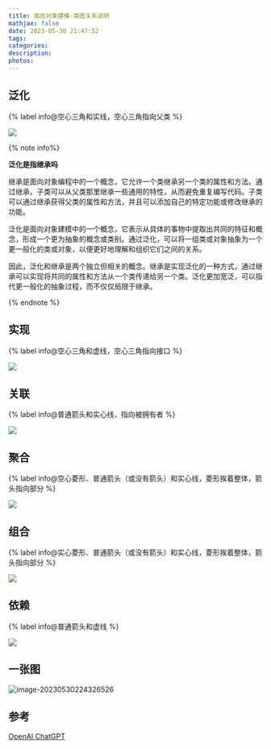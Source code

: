 ```yaml
---
title: 面向对象建模-类图关系说明
mathjax: false
date: 2023-05-30 21:47:52
tags:
categories:
description:
photos:
---
```


## 泛化

{% label info@空心三角和实线，空心三角指向父类 %}

![](https://kinsiy-blog-img.oss-ap-southeast-1.aliyuncs.com/img/6d3d721c.png)

{% note info%}

**泛化是指继承吗**

继承是面向对象编程中的一个概念，它允许一个类继承另一个类的属性和方法。通过继承，子类可以从父类那里继承一些通用的特性，从而避免重复编写代码。子类可以通过继承获得父类的属性和方法，并且可以添加自己的特定功能或修改继承的功能。

泛化是面向对象建模中的一个概念，它表示从具体的事物中提取出共同的特征和概念，形成一个更为抽象的概念或类别。通过泛化，可以将一组类或对象抽象为一个更一般化的类或对象，以便更好地理解和组织它们之间的关系。

因此，泛化和继承是两个独立但相关的概念。继承是实现泛化的一种方式，通过继承可以实现将共同的属性和方法从一个类传递给另一个类。泛化更加宽泛，可以指代更一般化的抽象过程，而不仅仅局限于继承。

{% endnote %}



<!--more-->

## 实现

{% label info@空心三角和虚线，空心三角指向接口 %}

![](https://kinsiy-blog-img.oss-ap-southeast-1.aliyuncs.com/img/dd75800e.png)

## 关联

{% label info@普通箭头和实心线，指向被拥有者 %}

![](https://kinsiy-blog-img.oss-ap-southeast-1.aliyuncs.com/img/80e7f62c.png)

## 聚合

{% label info@空心菱形、普通箭头（或没有箭头）和实心线，菱形挨着整体，箭头指向部分 %}

![](https://kinsiy-blog-img.oss-ap-southeast-1.aliyuncs.com/img/28d17034.png)

## 组合

{% label info@实心菱形、普通箭头（或没有箭头）和实心线，菱形挨着整体，箭头指向部分 %}

![](https://kinsiy-blog-img.oss-ap-southeast-1.aliyuncs.com/img/d57a5c32.png)

## 依赖

{% label info@普通箭头和虚线 %}

![](https://kinsiy-blog-img.oss-ap-southeast-1.aliyuncs.com/img/0267b672.png)

## 一张图

![image-20230530224326526](https://kinsiy-blog-img.oss-ap-southeast-1.aliyuncs.com/img/image-20230530224326526.png)

## 参考

[OpenAI ChatGPT](https://chat.openai.com/)

